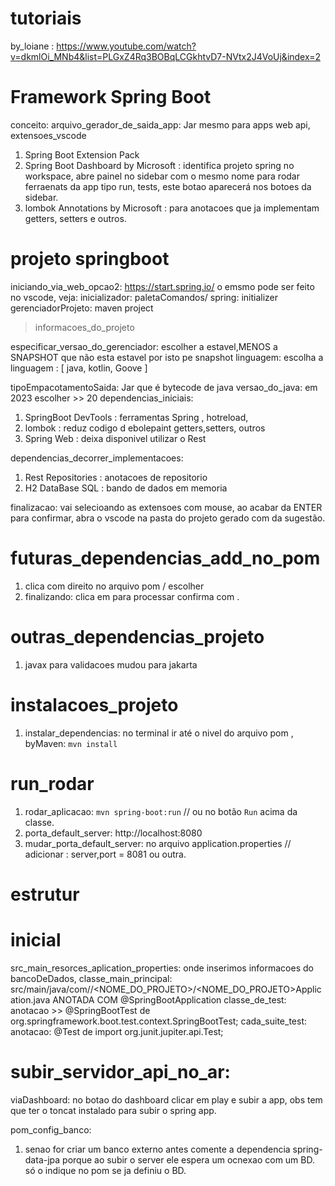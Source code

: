 
# tutoriais
by_loiane : https://www.youtube.com/watch?v=dkmlOi_MNb4&list=PLGxZ4Rq3BOBqLCGkhtvD7-NVtx2J4VoUj&index=2

# Framework Spring Boot
conceito:
arquivo_gerador_de_saida_app: Jar mesmo para apps web api,
extensoes_vscode
  1. Spring Boot Extension Pack
  2. Spring Boot Dashboard by Microsoft : identifica projeto spring no workspace, abre painel no sidebar com o mesmo nome para rodar ferraenats da app tipo run, tests, este botao aparecerá nos botoes da sidebar.
  3. lombok Annotations by Microsoft : para anotacoes que ja implementam getters, setters e outros.

# projeto springboot
iniciando_via_web_opcao2: https://start.spring.io/ o emsmo pode ser feito no vscode, veja:
inicializador: paletaComandos/ spring: initializer
gerenciadorProjeto: maven project
> informacoes_do_projeto


especificar_versao_do_gerenciador: escolher a estavel,MENOS a SNAPSHOT que não esta estavel por isto pe snapshot
linguagem: escolha a linguagem : [ java, kotlin, Goove ]


tipoEmpacotamentoSaida: Jar que é bytecode de java
versao_do_java: em 2023 escolher >> 20
dependencias_iniciais:
  1. SpringBoot DevTools : ferramentas Spring , hotreload,
  2. lombok : reduz codigo d ebolepaint getters,setters, outros
  3. Spring Web : deixa disponivel utilizar o Rest

dependencias_decorrer_implementacoes:
  1. Rest Repositories : anotacoes de repositorio
  2. H2 DataBase SQL : bando de dados em memoria


finalizacao: vai selecioando as extensoes com mouse, ao acabar da ENTER para confirmar, abra o vscode na pasta do projeto gerado com <OPEN> da sugestão.

# futuras_dependencias_add_no_pom
1. clica com direito no arquivo pom / escolher <add starters : adicionar aos Iniciantes>
2. finalizando: clica em <proceed : continuar> para processar confirma com <always : sempre>.

# outras_dependencias_projeto
1. javax para validacoes mudou para jakarta

# instalacoes_projeto
1. instalar_dependencias: no terminal ir até o nivel do arquivo pom , byMaven: ```mvn install```

# run_rodar
1. rodar_aplicacao: ```mvn spring-boot:run``` // ou no botão ```Run``` acima da classe.
2. porta_default_server: http://localhost:8080
3. mudar_porta_default_server: no arquivo application.properties // adicionar : server,port = 8081 ou outra.

# estrutur
# inicial
src_main_resorces_aplication_properties: onde inserimos informacoes do bancoDeDados,
classe_main_principal: src/main/java/com/<DEV>/<NOME_DO_PROJETO>/<NOME_DO_PROJETO>Application.java ANOTADA COM @SpringBootApplication
classe_de_test: anotacao >> @SpringBootTest de org.springframework.boot.test.context.SpringBootTest;
cada_suite_test: anotacao: @Test de import org.junit.jupiter.api.Test;

# subir_servidor_api_no_ar:
viaDashboard: no botao do dashboard clicar em play e subir a app, obs tem que ter o toncat instalado para subir o spring app.

pom_config_banco:
  1. senao for criar um banco externo antes comente a dependencia spring-data-jpa porque ao subir o server ele espera um ocnexao com um BD. só o indique no pom se ja definiu o BD.